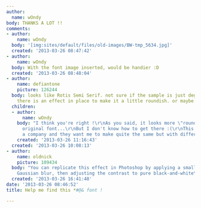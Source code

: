 ```yaml
---
author:
  name: wOndy
body: THANKS A LOT !!
comments:
- author:
    name: wOndy
  body: '[img:sites/default/files/old-images/BW-tmp_5634.jpg]'
  created: '2013-03-26 08:47:42'
- author:
    name: wOndy
  body: With the font image inserted, would be handier :D
  created: '2013-03-26 08:48:04'
- author:
    name: defiantone
    picture: 126244
  body: looks like Rotis Semi Serif. not sure if the sample is just degraded, or if
    there is an effect in place to make it a little roundish. or maybe i'm just wrong.
  children:
  - author:
      name: wOndy
    body: "I think you're right !\r\nAs you said, it looks more \"rounded\" than the
      original font...\r\nBut I don't know how to get there :(\r\nThis is a logo for
      a company and they want me to make quite the same but with different letters..."
    created: '2013-03-26 11:16:43'
  created: '2013-03-26 10:08:13'
- author:
    name: oldnick
    picture: 109434
  body: "You can replicate this effect in Photoshop by applying a small amount of
    Gaussian blur, then adjusting the contrast to pure black-and-white\u2026"
  created: '2013-03-26 16:41:48'
date: '2013-03-26 08:46:52'
title: Help me find this *#@& font !

---
```

